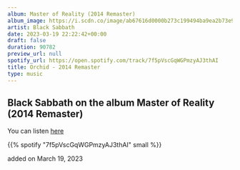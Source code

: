 ```yaml
---
album: Master of Reality (2014 Remaster)
album_image: https://i.scdn.co/image/ab67616d0000b273c199494ba9ea2b73e9208f91
artist: Black Sabbath
date: 2023-03-19 22:22:42+00:00
draft: false
duration: 90782
preview_url: null
spotify_url: https://open.spotify.com/track/7f5pVscGqWGPmzyAJ3thAI
title: Orchid - 2014 Remaster
type: music
---
```



## Black Sabbath on the album Master of Reality (2014 Remaster)

You can listen [here](https://open.spotify.com/track/7f5pVscGqWGPmzyAJ3thAI)

{{% spotify "7f5pVscGqWGPmzyAJ3thAI" small %}}

added on March 19, 2023